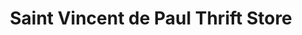 ---
title: "Saint Vincent de Paul Thrift Store"
url: /springfield/saint-vincent-de-paul-thrift-store-main-street/
shop: charity
---